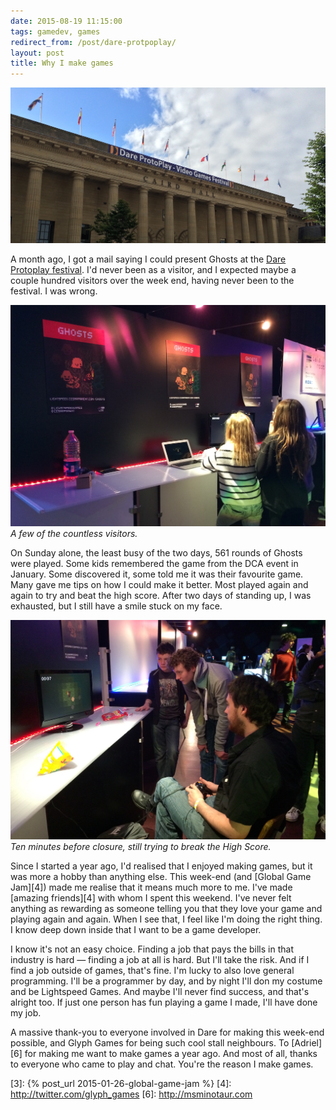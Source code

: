```yaml
---
date: 2015-08-19 11:15:00
tags: gamedev, games
redirect_from: /post/dare-protpoplay/
layout: post
title: Why I make games
---
```


![Dare Protoplay Festival's banner][im1]

A month ago, I got a mail saying I could present Ghosts at the [Dare Protoplay festival][1]. I'd never been as a visitor, and I expected maybe a couple hundred visitors over the week end, having never been to the festival. I was wrong.

![Dare Protoplay players][im2]  
_A few of the countless visitors._

On Sunday alone, the least busy of the two days, 561 rounds of Ghosts were played. Some kids remembered the game from the DCA event in January. Some discovered it, some told me it was their favourite game. Many gave me tips on how I could make it better. Most played again and again to try and beat the high score. After two days of standing up, I was exhausted, but I still have a smile stuck on my face.



![Dare Protoplay - winners][im3]  
_Ten minutes before closure, still trying to break the High Score._

Since I started a year ago, I'd realised that I enjoyed making games, but it was more a hobby than anything else. This week-end (and [Global Game Jam][4]) made me realise that it means much more to me. I've made [amazing friends][4] with whom I spent this weekend. I've never felt anything as rewarding as someone telling you that they love your game and playing again and again. When I see that, I feel like I'm doing the right thing. I know deep down inside that I want to be a game developer.

I know it's not an easy choice. Finding a job that pays the bills in that industry is hard — finding a job at all is hard. But I'll take the risk. And if I find a job outside of games, that's fine. I'm lucky to also love general programming. I'll be a programmer by day, and by night I'll don my costume and be Lightspeed Games. And maybe I'll never find success, and that's alright too. If just one person has fun playing a game I made, I'll have done my job.

A massive thank-you to everyone involved in Dare for making this week-end possible, and Glyph Games for being such cool stall neighbours. To [Adriel][6] for making me want to make games a year ago. And most of all, thanks to everyone who came to play and chat. You're the reason I make games.


[im1]: /static/media/2015/08/protoplay-1.jpg
[im2]: /static/media/2015/08/protoplay-2.jpg
[im3]: /static/media/2015/08/protoplay-3.jpg

[1]: http://www.daretobedigital.com/284_Dare-ProtoPlay-2015.html
[3]: {% post_url 2015-01-26-global-game-jam %}
[4]: http://twitter.com/glyph_games
[6]: http://msminotaur.com